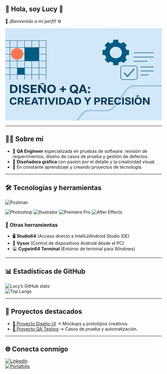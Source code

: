 ## 🐰 Hola, soy Lucy 🐇  
🦾 *¡Bienvenido a mi perfil!* ⚙️  

![portada](https://github.com/lucyfannia/lucyfannia/blob/main/portada%20base%20github.png)

---

## 👩‍💻 Sobre mí  
- 🧪 **QA Engineer** especializada en pruebas de software: revisión de requerimientos, diseño de casos de prueba y gestión de defectos.  
- 🎨 **Diseñadora gráfica** con pasión por el detalle y la creatividad visual.  
- 🚀 En constante aprendizaje y creando proyectos de tecnología.  

---

## 🛠️ Tecnologías y herramientas  

<p align="left">
  <!-- QA / Desarrollo -->
  <img src="https://cdn.jsdelivr.net/gh/devicons/devicon/icons/postman/postman-original.svg" width="40" alt="Postman"/>
</p>  

<p align="left">
  <!-- Diseño / Multimedia -->
  <img src="https://cdn.jsdelivr.net/gh/devicons/devicon/icons/photoshop/photoshop-plain.svg" width="40" alt="Photoshop"/>
  <img src="https://cdn.jsdelivr.net/gh/devicons/devicon/icons/illustrator/illustrator-plain.svg" width="40" alt="Illustrator"/>
  <img src="https://cdn.jsdelivr.net/gh/devicons/devicon/icons/premierepro/premierepro-plain.svg" width="40" alt="Premiere Pro"/>
  <img src="https://cdn.jsdelivr.net/gh/devicons/devicon/icons/aftereffects/aftereffects-plain.svg" width="40" alt="After Effects"/>
</p>  

### 🔧 Otras herramientas  
- 🖥️ **Studio64** (Acceso directo a IntelliJ/Android Studio IDE)  
- 📱 **Vysor** (Control de dispositivos Android desde el PC)  
- 💻 **Cygwin64 Terminal** (Entorno de terminal para Windows)  



---

## 📊 Estadísticas de GitHub  
![Lucy’s GitHub stats](https://github-readme-stats.vercel.app/api?username=TuUsuario&show_icons=true&theme=dracula)  
![Top Langs](https://github-readme-stats.vercel.app/api/top-langs/?username=TuUsuario&layout=compact&theme=dracula)  

---

## 📂 Proyectos destacados  
- [🎨 Proyecto Diseño UI](https://github.com/TuUsuario/Proyecto1) → Mockups y prototipos creativos.  
- [🧪 Proyecto QA Testing](https://github.com/TuUsuario/Proyecto2) → Casos de prueba y automatización.  

---

## 🌐 Conecta conmigo  
[![LinkedIn](https://img.shields.io/badge/LinkedIn-Perfil-blue?logo=linkedin)](https://www.linkedin.com/in/TuUsuario)  
[![Portafolio](https://img.shields.io/badge/Portafolio-Web-9cf?logo=google-chrome)](https://tu-portafolio.com)  

<!--
**lucy-arzate/Lucy-Arzate** is a ✨ _special_ ✨ repository because its `README.md` (this file) appears on your GitHub profile.

Here are some ideas to get you started:

- 🔭 I’m currently working on ...
- 🌱 I’m currently learning ...
- 👯 I’m looking to collaborate on ...
- 🤔 I’m looking for help with ...
- 💬 Ask me about ...
- 📫 How to reach me: ...
- 😄 Pronouns: ...
- ⚡ Fun fact: ...
-->
